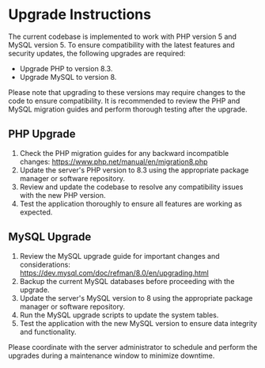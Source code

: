 # Upgrade Instructions

The current codebase is implemented to work with PHP version 5 and MySQL version 5. To ensure compatibility with the latest features and security updates, the following upgrades are required:

- Upgrade PHP to version 8.3.
- Upgrade MySQL to version 8.

Please note that upgrading to these versions may require changes to the code to ensure compatibility. It is recommended to review the PHP and MySQL migration guides and perform thorough testing after the upgrade.

## PHP Upgrade

1. Check the PHP migration guides for any backward incompatible changes: https://www.php.net/manual/en/migration8.php
2. Update the server's PHP version to 8.3 using the appropriate package manager or software repository.
3. Review and update the codebase to resolve any compatibility issues with the new PHP version.
4. Test the application thoroughly to ensure all features are working as expected.

## MySQL Upgrade

1. Review the MySQL upgrade guide for important changes and considerations: https://dev.mysql.com/doc/refman/8.0/en/upgrading.html
2. Backup the current MySQL databases before proceeding with the upgrade.
3. Update the server's MySQL version to 8 using the appropriate package manager or software repository.
4. Run the MySQL upgrade scripts to update the system tables.
5. Test the application with the new MySQL version to ensure data integrity and functionality.

Please coordinate with the server administrator to schedule and perform the upgrades during a maintenance window to minimize downtime.

